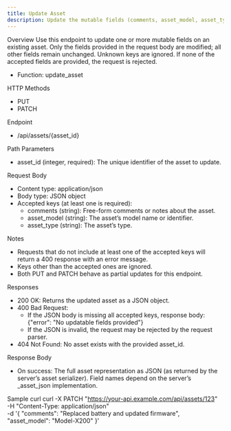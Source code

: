 ```yaml
---
title: Update Asset
description: Update the mutable fields (comments, asset_model, asset_type) of an existing asset by its ID.
---
```


Overview
Use this endpoint to update one or more mutable fields on an existing asset. Only the fields provided in the request body are modified; all other fields remain unchanged. Unknown keys are ignored. If none of the accepted fields are provided, the request is rejected.

- Function: update_asset

HTTP Methods
- PUT
- PATCH

Endpoint
- /api/assets/{asset_id}

Path Parameters
- asset_id (integer, required): The unique identifier of the asset to update.

Request Body
- Content type: application/json
- Body type: JSON object
- Accepted keys (at least one is required):
  - comments (string): Free-form comments or notes about the asset.
  - asset_model (string): The asset’s model name or identifier.
  - asset_type (string): The asset’s type.

Notes
- Requests that do not include at least one of the accepted keys will return a 400 response with an error message.
- Keys other than the accepted ones are ignored.
- Both PUT and PATCH behave as partial updates for this endpoint.

Responses
- 200 OK: Returns the updated asset as a JSON object.
- 400 Bad Request:
  - If the JSON body is missing all accepted keys, response body: {"error": "No updatable fields provided"}
  - If the JSON is invalid, the request may be rejected by the request parser.
- 404 Not Found: No asset exists with the provided asset_id.

Response Body
- On success: The full asset representation as JSON (as returned by the server’s asset serializer). Field names depend on the server’s _asset_json implementation.

Sample curl
    curl -X PATCH "https://your-api.example.com/api/assets/123" \
      -H "Content-Type: application/json" \
      -d '{
        "comments": "Replaced battery and updated firmware",
        "asset_model": "Model-X200"
      }'